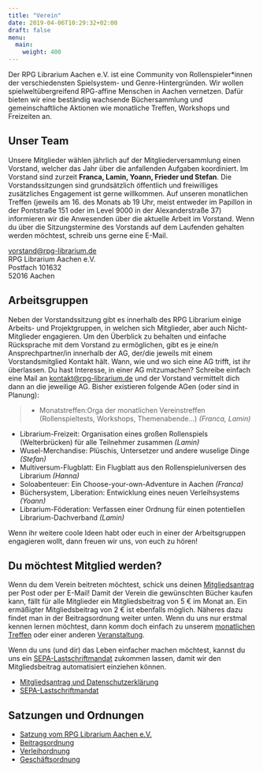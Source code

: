 ```yaml
---
title: "Verein"
date: 2019-04-06T10:29:32+02:00
draft: false
menu:
  main:
    weight: 400
---
```


Der RPG Librarium Aachen e.V. ist eine Community von Rollenspieler*innen der verschiedensten Spielsystem- und Genre-Hintergründen. Wir wollen spielweltübergreifend RPG-affine Menschen in Aachen vernetzen. Dafür bieten wir eine beständig wachsende Büchersammlung und gemeinschaftliche Aktionen wie monatliche Treffen, Workshops und Freizeiten an.

## Unser Team
Unsere Mitglieder wählen jährlich auf der Mitgliederversammlung einen Vorstand, welcher das Jahr über die anfallenden Aufgaben koordiniert. Im Vorstand sind zurzeit  **Franca, Lamin, Yoann, Frieder und Stefan**. Die Vorstandssitzungen sind grundsätzlich öffentlich und freiwilliges zusätzliches Engagement ist gerne willkommen. Auf unseren monatlichen Treffen (jeweils am 16. des Monats ab 19 Uhr, meist entweder im Papillon in der Pontstraße 151 oder im Level 9000 in der Alexanderstraße 37) informieren wir die Anwesenden über die aktuelle Arbeit im Vorstand. Wenn du über die Sitzungstermine des Vorstands auf dem Laufenden gehalten werden möchtest, schreib uns gerne eine E-Mail.

[vorstand@rpg-librarium.de](mailto:vorstand@rpg-librarium.de)  
RPG Librarium Aachen e.V.  
Postfach 101632  
52016 Aachen

## Arbeitsgruppen
Neben der Vorstandssitzung gibt es innerhalb des RPG Librarium einige Arbeits- und Projektgruppen, in welchen sich Mitglieder, aber auch Nicht-Mitglieder engagieren. Um den Überblick zu behalten und einfache Rücksprache mit dem Vorstand zu ermöglichen, gibt es je eine/n Ansprechpartner/in innerhalb der AG, der/die jeweils mit einem Vorstandsmitglied Kontakt hält. Wann, wie und wo sich eine AG trifft, ist ihr überlassen.
Du hast Interesse, in einer AG mitzumachen? Schreibe einfach eine Mail an <kontakt@rpg-librarium.de> und der Vorstand vermittelt dich dann an die jeweilige AG. Bisher existieren folgende AGen (oder sind in Planung):

>* Monatstreffen:Orga der monatlichen Vereinstreffen (Rollenspieltests, Workshops, Themenabende...) _(Franca, Lamin)_
* Librarium-Freizeit: Organisation eines großen Rollenspiels (Welterbrücken) für alle Teilnehmer zusammen _(Lamin)_
* Wusel-Merchandise: Plüschis, Untersetzer und andere wuselige Dinge _(Stefan)_
* Multiversum-Flugblatt: Ein Flugblatt aus den Rollenspieluniversen des Librarium _(Hanna)_
* Soloabenteuer: Ein Choose-your-own-Adventure in Aachen _(Franca)_
* Büchersystem, Liberation: Entwicklung eines neuen Verleihsystems  _(Yoann)_
* Librarium-Föderation: Verfassen einer Ordnung für einen potentiellen Librarium-Dachverband _(Lamin)_

Wenn ihr weitere coole Ideen habt oder euch in einer der Arbeitsgruppen engagieren wollt, dann freuen wir uns, von euch zu hören!

## Du möchtest Mitglied werden?
Wenn du dem Verein beitreten möchtest, schick uns deinen [Mitgliedsantrag](/files/Mitgliedsantrag_Datenschutzerklärung.pdf) per Post oder per E-Mail!
Damit der Verein die gewünschten Bücher kaufen kann, fällt für alle Mitglieder ein Mitgliedsbeitrag von 5 € im Monat an.
Ein ermäßigter Mitgliedsbeitrag von 2 € ist ebenfalls möglich. Näheres dazu findet man in der Beitragsordnung weiter unten.
Wenn du uns nur erstmal kennen lernen möchtest, dann komm doch einfach zu unserem [monatlichen Treffen](/veranstaltungen#Stammtisch) oder einer anderen [Veranstaltung](/veranstaltungen).

Wenn du uns (und dir) das Leben einfacher machen möchtest, kannst du uns ein [SEPA-Lastschriftmandat](/files/SEPA_Mandat.pdf) zukommen lassen, damit wir den Mitgliedsbeitrag automatisiert einziehen können.  

- [Mitgliedsantrag und Datenschutzerklärung](/files/Mitgliedsantrag_Datenschutzerklärung.pdf)
- [SEPA-Lastschriftmandat](/files/SEPA_Mandat.pdf)

## Satzungen und Ordnungen
- [Satzung vom RPG Librarium Aachen e.V.](/files/Satzung_RPG_Librarium_Aachen.pdf)
- [Beitragsordnung](/files/Beitragsordnung.pdf)
- [Verleihordnung](/files/Verleihordnung.pdf)
- [Geschäftsordnung](/files/Geschäftsordnung.pdf)
